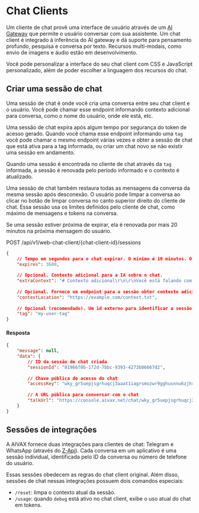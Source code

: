 # Chat Clients

Um cliente de chat provê uma interface de usuário através de um [AI Gateway](/docs/entities/ai-gateway) que permite o usuário conversar com sua assistente. Um chat client é integrado à inferência do AI gateway e dá suporte para pensamento profundo, pesquisa e conversa por texto. Recursos multi-modais, como envio de imagens e áudio estão em desenvolvimento.

Você pode personalizar a interface do seu chat client com CSS e JavaScript personalizado, além de poder escolher a linguagem dos recursos do chat.

## Criar uma sessão de chat

Uma sessão de chat é onde você cria uma conversa entre seu chat client e o usuário. Você pode chamar esse endpoint informando contexto adicional para conversa, como o nome do usuário, onde ele está, etc.

Uma sessão de chat expira após algum tempo por segurança do token de acesso gerado. Quando você chama esse endpoint informando uma `tag` você pode chamar o mesmo endpoint várias vezes e obter a sessão de chat que está ativa para a tag informada, ou criar um chat novo se não existir uma sessão em andamento.

Quando uma sessão é encontrada no cliente de chat através da `tag` informada, a sessão é renovada pelo período informado e o contexto é atualizado.

Uma sessão de chat também restaura todas as mensagens da conversa da mesma sessão após desconexão. O usuário pode limpar a conversa ao clicar no botão de limpar conversa no canto superior direito do cliente de chat. Essa sessão usa os limites definidos pelo cliente de chat, como máximo de mensagens e tokens na conversa.

Se uma sessão estiver próxima de expirar, ela é renovada por mais 20 minutos na próxima mensagem do usuário.

<div class="request-item post">
    <span>POST</span>
    <span>
        /api/v1/web-chat-client/<span>{chat-client-id}</span>/sessions
    </span>
</div>

```json
{
    // Tempo em segundos para o chat expirar. O mínimo é 10 minutos. O máximo é 30 dias.
    "expires": 3600,
    
    // Opcional. Contexto adicional para a IA sobre o chat.
    "extraContext": "# Contexto adicional\r\n\r\nVocê está falando com Eduardo.",
    
    // Opcional. Fornece um endpoint para a sessão obter contexto adicional. Esse endpoint é chamado em toda mensagem enviada pelo usuário, atualizada em tempo real sem qualquer cache.
    "contextLocation": "https://example.com/context.txt",
    
    // Opcional (recomendado). Um id externo para identificar a sessão posteriormente e reaproveitá-la sempre que chamar o mesmo endpoint. Pode ser o ID do usuário do seu banco de dados ou uma string que facilite a identificação desse chat posteriormente.
    "tag": "my-user-tag"    
}
```

#### Resposta

```json
{
    "message": null,
    "data": {
        // ID da sessão de chat criada
        "sessionId": "01966f0b-172d-7bbc-9393-4273b86667d2",
        
        // Chave pública de acesso do chat
        "accessKey": "wky_gr5uepjsgrhuqcj3aaat1iagrsmozwr9gghusnnu6zjhrsyures5xoe",
        
        // A URL pública para conversar com o chat
        "talkUrl": "https://console.aivax.net/chat/wky_gr5uepjsgrhuqcj3aaat1iagrsmozwr9gghusnnu6zjhrsyures5xoe"
    }
}
```

## Sessões de integrações

A AIVAX fornece duas integrações para clientes de chat: Telegram e WhatsApp (através do [Z-Api](https://www.z-api.io/)). Cada conversa em um aplicativo é uma sessão individual, identificada pelo ID da conversa ou número de telefone do usuário.

Essas sessões obedecem as regras do chat client original. Além disso, sessões de chat nessas integrações possuem dois comandos especiais:

- `/reset`: limpa o contexto atual da sessão.
- `/usage`: quando `debug` está ativo no chat client, exibe o uso atual do chat em tokens.